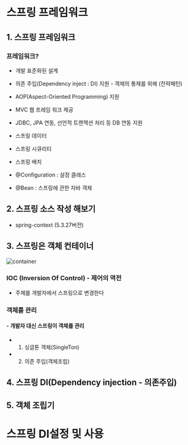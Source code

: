 # 스프링 프레임워크

## 1. 스프링 프레임워크

### 프레임워크?
- 개발 표준화된 설계

- 의존 주입(Dependency inject : DI) 지원 - 객체의 통제를 위해 (전략패턴)
- AOP(Aspect-Oriented Programming) 지원
- MVC 웹 프레임 워크 제공
- JDBC, JPA 연동, 선언적 트랜잭션 처리 등 DB 연동 지원

- 스프링 데이터
- 스프링 시큐리티
- 스프링 배치

* @Configuration : 설정 클래스

* @Bean : 스프링에 관한 자바 객체 

## 2. 스프링 소스 작성 해보기

- spring-context (5.3.27버전)

## 3. 스프링은 객체 컨테이너
![container](C:/Users/Administrator/Desktop/홍종표_/image/container)

### IOC (Inversion Of Control) - 제어의 역전
- 주체를 개발자에서 스프링으로 변경한다

### 객체를 관리 
#### - 개발자 대신 스프링이 객체를 관리
- 1) 싱글톤 객체(SingleTon)
- 2) 의존 주입(객체조립)

## 4. 스프링 DI(Dependency injection - 의존주입)

## 5. 객체 조립기




# 스프링 DI설정 및 사용

